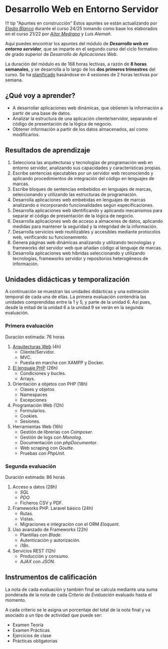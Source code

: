 # Desarrollo Web en Entorno Servidor

!!! tip "Apuntes en construcción"
    Estos apuntes se están actualizando por [*Eladio Blanco*](https://x.com/eladioblanco) durante el curso 24/25 tomando como base los elaborados en el curso 21/22 por [*Aitor Medrano*](https://x.com/aitormedrano) y *Luis Alemañ*.

Aquí puedes encontrar los apuntes del módulo de ***Desarrollo web en entorno servidor***, que se imparte en el segundo curso del ciclo formativo de grado superior de *Desarrollo de Aplicaciones Web*.

La duración del módulo es de 168 horas lectivas, a razón de **8 horas semanales**, y se desarrolla a lo largo de los **dos primeros trimestres** del curso. Se ha [planificado](planning.md) basándose en 4 sesiones de 2 horas lectivas por semana.

## ¿Qué voy a aprender?

* A desarrollar aplicaciones web dinámicas, que obtienen la información a partir de una base de datos.
* Analizar la estructura de una aplicación cliente/servidor, separando el código de presentación de la lógica de negocio.
* Obtener información a partir de los datos almacenados, así como modificarlos.

## Resultados de aprendizaje

1. Selecciona las arquitecturas y tecnologías de programación web en entorno servidor, analizando sus capacidades y características propias.
2. Escribe sentencias ejecutables por un servidor web reconociendo y aplicando procedimientos de integración del código en lenguajes de marcas.
3. Escribe bloques de sentencias embebidos en lenguajes de marcas, seleccionando y utilizando las estructuras de programación.
4. Desarrolla aplicaciones web embebidas en lenguajes de marcas analizando e incorporando funcionalidades según especificaciones.
5. Desarrolla aplicaciones web identificando y aplicando mecanismos para separar el código de presentación de la lógica de negocio.
6. Desarrolla aplicaciones web de acceso a almacenes de datos, aplicando medidas para mantener la seguridad y la integridad de la información.
7. Desarrolla servicios web reutilizables y accesibles mediante protocolos web, verificando su funcionamiento.
8. Genera páginas web dinámicas analizando y utilizando tecnologías y frameworks del servidor web que añadan código al lenguaje de marcas.
9. Desarrolla aplicaciones web híbridas seleccionando y utilizando tecnologías, frameworks servidor y repositorios heterogéneos de información.

## Unidades didácticas y temporalización

A continuación se muestran las unidades didácticas y una estimación temporal de cada una de ellas.
La primera evaluación contendría las unidades comprendidas entre la 1 y 5, y parte de la unidad 6. Así pues, desde la mitad de la  unidad 6 a la unidad 9 se verán en la segunda evaluación.

### Primera evaluación

Duración estimada: 76 horas

1. [Arquitecturas Web](01arquitecturas.md) (4h)
    * Cliente/Servidor.
    * MVC.
    * Puesta en marcha con XAMPP y Docker.
2. [El lenguaje PHP](02php.md) (26h)
    * Condiciones y bucles.
    * Arrays.
3. Orientación a objetos con PHP (18h)
    * Clases y objetos
    * Namespaces
    * Excepciones
4. Programación Web (12h)
    * Formularios.
    * Cookies.
    * Sesiones.
5. Herramientas Web (16h)
    * Gestión de librerías con *Composer*.
    * Gestión de logs con *Monolog*.
    * Documentación con *phpDocumentor*.
    * Web scraping con *Goutte*.
    * Pruebas con *PhpUnit*.

### Segunda evaluación

Duración estimada: 86 horas

1. Acceso a datos (28h)
    * *SQL*
    * *PDO*
    * Ficheros CSV y PDF.
2. Frameworks PHP. Laravel básico (24h)
    * Rutas.
    * Vistas.
    * Migraciones e integración con el ORM *Eloquent*.
3. Uso avanzado de Frameworks (22h)
    * Plantillas con *Blade*.
    * Autenticación y autorización.
    * *i18n*.
4. Servicios REST (12h)
    * Producción y consumo.
    * *AJAX* con *JSON*.

## Instrumentos de calificación

La nota de cada evaluación y también final se calcula mediante una suma ponderada de la nota de cada *Criterio de Evaluación* evaluado hasta el momento.

A cada criterio se le asigna un porcentaje del total de la nota final y va asociado a un tipo de actividad que puede ser:

- Examen Teoría
- Examen Prácticas
- Ejercicios de clase
- Prácticas obligatorias